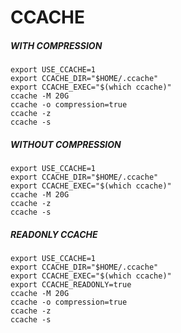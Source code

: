 # CCACHE

##### WITH COMPRESSION 
```
export USE_CCACHE=1
export CCACHE_DIR="$HOME/.ccache"
export CCACHE_EXEC="$(which ccache)"
ccache -M 20G
ccache -o compression=true
ccache -z
ccache -s
```
##### WITHOUT COMPRESSION
```
export USE_CCACHE=1
export CCACHE_DIR="$HOME/.ccache"
export CCACHE_EXEC="$(which ccache)"
ccache -M 20G
ccache -z
ccache -s
```
##### READONLY CCACHE
```
export USE_CCACHE=1
export CCACHE_DIR="$HOME/.ccache"
export CCACHE_EXEC="$(which ccache)"
export CCACHE_READONLY=true
ccache -M 20G
ccache -o compression=true
ccache -z
ccache -s
```
